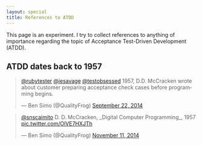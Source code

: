 ```yaml
---
layout: special
title: References to ATDD
---
```

This page is an experiment. I try to collect references to anything of importance regarding the topic of Acceptance Test-Driven Development (ATDD).

## ATDD dates back to 1957
<blockquote class="twitter-tweet" lang="en"><p><a href="https://twitter.com/rubytester">@rubytester</a> <a href="https://twitter.com/iesavage">@iesavage</a> <a href="https://twitter.com/testobsessed">@testobsessed</a> 1957, D.D. McCracken wrote about customer preparing acceptance check cases before programming begins.</p>&mdash; Ben Simo (@QualityFrog) <a href="https://twitter.com/QualityFrog/status/513889013397082112">September 22, 2014</a></blockquote> <script async src="//platform.twitter.com/widgets.js" charset="utf-8"></script>

<blockquote class="twitter-tweet" data-partner="tweetdeck"><p><a href="https://twitter.com/snscaimito">@snscaimito</a> D. D. McCracken, _Digital Computer Programming_, 1957 <a href="http://t.co/OlVE7HXJTh">pic.twitter.com/OlVE7HXJTh</a></p>&mdash; Ben Simo (@QualityFrog) <a href="https://twitter.com/QualityFrog/status/532041820638023682">November 11, 2014</a></blockquote>
<script async src="//platform.twitter.com/widgets.js" charset="utf-8"></script>
